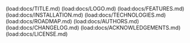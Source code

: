 (load:docs/TITLE.md)
(load:docs/LOGO.md)
(load:docs/FEATURES.md)
(load:docs/INSTALLATION.md)
(load:docs/TECHNOLOGIES.md)
(load:docs/ROADMAP.md)
(load:docs/AUTHORS.md)
(load:docs/CHANGELOG.md)
(load:docs/ACKNOWLEDGEMENTS.md)
(load:docs/LICENSE.md)
